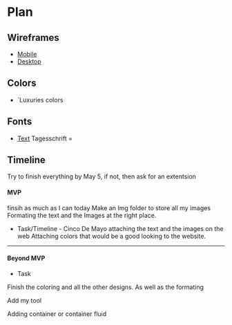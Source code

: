 # Plan

## Wireframes
* [Mobile](https://wireframe.cc/8ktEQB)
* [Desktop](https://wireframe.cc/VEbEU4)

## Colors
* `Luxuries colors

## Fonts
* [Text](URL)
Tagesschrift = <link href="https://fonts.googleapis.com/css2?family=Tagesschrift&display=swap" rel="stylesheet">
## Timeline
Try to finish everything by May 5, if not, then ask for an extentsion
#### MVP
finsih as much as I can today
Make an Img folder to store all my images
Formating the text and the Images at the right place.
* Task/Timeline - Cinco De Mayo
attaching the text and the images on the web
Attaching colors that would be a good looking to the website.

---

#### Beyond MVP

* Task

Finish the coloring and all the other designs.
As well as the formating

Add my tool

Adding container or container fluid






<!-- DO NOT USE THIS YET

| Name | Glows | Grows |
| -------- | ------- | ------- |
|   |   |
|   |   |
|   |   |
|   |   |
|   |   |
|   |   |

-->
